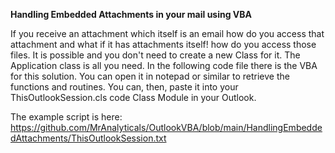 **Handling Embedded Attachments in your mail using VBA**

If you receive an attachment which itself is an email how do you access that attachment and what if it has attachments itself! how do you access those files.
It is possible and you don't need to create a new Class for it. The Application class is all you need.
In the following code file there is the VBA for this solution. You can open it in notepad or similar to retrieve the functions and routines. You can, then, paste it into your ThisOutlookSession.cls code Class Module in your Outlook. 

The example script is here: https://github.com/MrAnalyticals/OutlookVBA/blob/main/HandlingEmbeddedAttachments/ThisOutlookSession.txt


